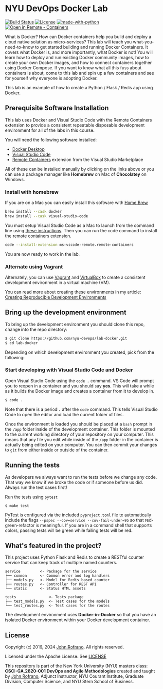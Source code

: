 # NYU DevOps Docker Lab

[![Build Status](https://github.com/nyu-devops/lab-docker/actions/workflows/workflow.yaml/badge.svg)](https://github.com/nyu-devops/lab-docker/actions)
[![License](https://img.shields.io/badge/License-Apache%202.0-blue.svg)](https://opensource.org/licenses/Apache-2.0)
[![made-with-python](https://img.shields.io/badge/Made%20with-Python-green.svg)](https://www.python.org/)
[![Open in Remote - Containers](https://img.shields.io/static/v1?label=Remote%20-%20Containers&message=Open&color=blue&logo=visualstudiocode)](https://vscode.dev/redirect?url=vscode://ms-vscode-remote.remote-containers/cloneInVolume?url=https://github.com/nyu-devops/lab-docker)

What is Docker? How can Docker containers help you build and deploy a cloud native solution as micro-services? This lab will teach you what-you-need-to-know to get started building and running Docker Containers. It covers what Docker is, and more importantly, what Docker is not! You will learn how to deploy and run existing Docker community images, how to create your own Docker images, and how to connect containers together using Docker Compose. If you want to know what all this fuss about containers is about, come to this lab and spin up a few containers and see for yourself why everyone is adopting Docker.

This lab is an example of how to create a Python / Flask / Redis app using Docker.

## Prerequisite Software Installation

This lab uses Docker and Visual Studio Code with the Remote Containers extension to provide a consistent repeatable disposable development environment for all of the labs in this course.

You will need the following software installed:

- [Docker Desktop](https://www.docker.com/products/docker-desktop)
- [Visual Studio Code](https://code.visualstudio.com)
- [Remote Containers](https://marketplace.visualstudio.com/items?itemName=ms-vscode-remote.remote-containers) extension from the Visual Studio Marketplace

All of these can be installed manually by clicking on the links above or you can use a package manager like **Homebrew** on Mac of **Chocolatey** on Windows.

### Install with homebrew

If you are on a Mac you can easily install this software with [Home Brew](http://brew.sh)

```bash
brew install --cask docker
brew install --cask visual-studio-code
```

You must setup Visual Studio Code as a Mac to launch from the command line using [these instructions](https://code.visualstudio.com/docs/setup/mac#_launching-from-the-command-line). Then you can run the code command to install the remote containers extension.

```bash
code --install-extension ms-vscode-remote.remote-containers
```

You are now ready to work in the lab.

### Alternate using Vagrant

Alternately, you can use [Vagrant](https://www.vagrantup.com/) and [VirtualBox](https://www.virtualbox.org/) to create a consistent development environment in a virtual machine (VM).

You can read more about creating these environments in my article: [Creating Reproducible Development Environments](https://johnrofrano.medium.com/creating-reproducible-development-environments-fac8d6471f35)

## Bring up the development environment

To bring up the development environment you should clone this repo, change into the repo directory:

```bash
$ git clone https://github.com/nyu-devops/lab-docker.git
$ cd lab-docker
```

Depending on which development environment you created, pick from the following:

### Start developing with Visual Studio Code and Docker

Open Visual Studio Code using the `code .` command. VS Code will prompt you to reopen in a container and you should say **yes**. This will take a while as it builds the Docker image and creates a container from it to develop in.

```bash
$ code .
```

Note that there is a period `.` after the `code` command. This tells Visual Studio Code to open the editor and load the current folder of files.

Once the environment is loaded you should be placed at a `bash` prompt in the `/app` folder inside of the development container. This folder is mounted to the current working directory of your repository on your computer. This means that any file you edit while inside of the `/app` folder in the container is actually being edited on your computer. You can then commit your changes to `git` from either inside or outside of the container.

## Running the tests

As developers we always want to run the tests before we change any code. That way we know if we broke the code or if someone before us did. Always run the test cases first!

Run the tests using `pytest`

```shell
$ make test
```

PyTest is configured via the included `pyproject.toml` file to automatically include the flags `--pspec --cov=service --cov-fail-under=95` so that red-green-refactor is meaningful. If you are in a command shell that supports colors, passing tests will be green while failing tests will be red.

## What's featured in the project?

This project uses Python Flask and Redis to create a RESTful counter service that can keep track of multiple named counters.

```text
service         <- Package for the service
├── common      <- Common error and log handlers
├── models.py   <- Model for Redis based counter
├── routes.py   <- Controller for REST API
└── static      <- Status HTML assets

tests               <- Tests package
├── test_models.py  <- Test cases for the models 
└── test_routes.py  <- Test cases for the routes
```

The development environment uses **Docker-in-Docker** so that you have an isolated Docker environment within your Docker development container.

## License

Copyright (c) 2016, 2024 [John Rofrano](https://www.linkedin.com/in/JohnRofrano/). All rights reserved.

Licensed under the Apache License. See [LICENSE](LICENSE)

This repository is part of the New York University (NYU) masters class: **CSCI-GA.2820-001 DevOps and Agile Methodologies** created and taught by [John Rofrano](https://cs.nyu.edu/~rofrano/), Adjunct Instructor, NYU Courant Institute, Graduate Division, Computer Science, and NYU Stern School of Business.
